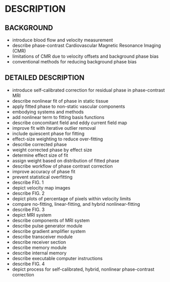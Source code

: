 # DESCRIPTION

## BACKGROUND

- introduce blood flow and velocity measurement
- describe phase-contrast Cardiovascular Magnetic Resonance Imaging (CMR)
- limitations of CMR due to velocity offsets and background phase bias
- conventional methods for reducing background phase bias

## DETAILED DESCRIPTION

- introduce self-calibrated correction for residual phase in phase-contrast MRI
- describe nonlinear fit of phase in static tissue
- apply fitted phase to non-static vascular components
- embodying systems and methods
- add nonlinear term to fitting basis functions
- describe concomitant field and eddy current field map
- improve fit with iterative outlier removal
- include quiescent phase for fitting
- effect-size weighting to reduce over-fitting
- describe corrected phase
- weight corrected phase by effect size
- determine effect size of fit
- assign weight based on distribution of fitted phase
- describe workflow of phase contrast correction
- improve accuracy of phase fit
- prevent statistical overfitting
- describe FIG. 1
- depict velocity map images
- describe FIG. 2
- depict plots of percentage of pixels within velocity limits
- compare no-fitting, linear-fitting, and hybrid nonlinear-fitting
- describe FIG. 3
- depict MRI system
- describe components of MRI system
- describe pulse generator module
- describe gradient amplifier system
- describe transceiver module
- describe receiver section
- describe memory module
- describe internal memory
- describe executable computer instructions
- describe FIG. 4
- depict process for self-calibrated, hybrid, nonlinear phase-contrast correction

